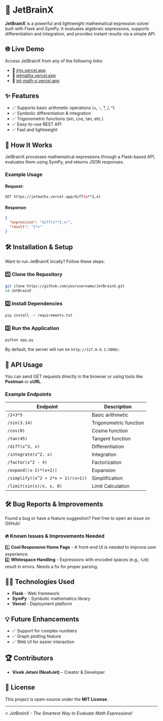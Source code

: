 # 🚀 JetBrainX

**JetBrainX** is a powerful and lightweight mathematical expression solver built with Flask and SymPy. It evaluates algebraic expressions, supports differentiation and integration, and provides instant results via a simple API.

## 🌐 Live Demo

Access JetBrainX from any of the following links:
- 🔗 [jmx.vercel.app](https://jmx.vercel.app)
- 🔗 [jetmathx.vercel.app](https://jetmathx.vercel.app)
- 🔗 [jet-math-x.vercel.app](https://jet-math-x.vercel.app)

## ✨ Features
- ✅ Supports basic arithmetic operations (+, -, *, /, ^)
- ✅ Symbolic differentiation & integration
- ✅ Trigonometric functions (sin, cos, tan, etc.)
- ✅ Easy-to-use REST API
- ✅ Fast and lightweight

## 🚀 How It Works
JetBrainX processes mathematical expressions through a Flask-based API, evaluates them using SymPy, and returns JSON responses.

### Example Usage
#### Request:
```bash
GET https://jetmathx.vercel.app/diff(x**2,x)
```
#### Response:
```json
{
  "expression": "diff(x**2,x)",
  "result": "2*x"
}
```

## 🛠 Installation & Setup
Want to run JetBrainX locally? Follow these steps:

### 1️⃣ Clone the Repository
```bash
git clone https://github.com/yourusername/JetBrainX.git
cd JetBrainX
```

### 2️⃣ Install Dependencies
```bash
pip install -r requirements.txt
```

### 3️⃣ Run the Application
```bash
python app.py
```

By default, the server will run on `http://127.0.0.1:5000/`.

## 📌 API Usage
You can send GET requests directly in the browser or using tools like **Postman** or **cURL**.

### Example Endpoints
| Endpoint | Description |
|----------|-------------|
| `/2+3*5` | Basic arithmetic |
| `/sin(3.14)` | Trigonometric function |
| `/cos(0)` | Cosine function |
| `/tan(45)` | Tangent function |
| `/diff(x^3, x)` | Differentiation |
| `/integrate(x^2, x)` | Integration |
| `/factor(x^2 - 4)` | Factorization |
| `/expand((x-2)*(x+2))` | Expansion |
| `/simplify((x^2 + 2*x + 1)/(x+1))` | Simplification |
| `/limit(sin(x)/x, x, 0)` | Limit Calculation |

## 🛠 Bug Reports & Improvements
Found a bug or have a feature suggestion? Feel free to open an issue on GitHub!

### 🔥 Known Issues & Improvements Needed
1️⃣ **Cool Responsive Home Page** - A front-end UI is needed to improve user experience. <br>
2️⃣ **Whitespace Handling** - Expressions with encoded spaces (e.g., `%20`) result in errors. Needs a fix for proper parsing.

## 👨‍💻 Technologies Used
- **Flask** - Web framework
- **SymPy** - Symbolic mathematics library
- **Vercel** - Deployment platform

## 💡 Future Enhancements
- ✅ Support for complex numbers
- ✅ Graph plotting feature
- ✅ Web UI for easier interaction

## 🏆 Contributors
- **Vivek Jetani (NoahJet)** – Creator & Developer

## 📜 License
This project is open-source under the **MIT License**.

---
🔥 *JetBrainX - The Smartest Way to Evaluate Math Expressions!*

